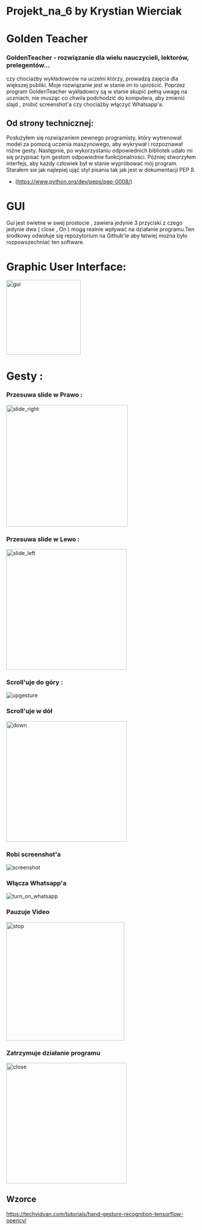 # Projekt_na_6 by Krystian Wierciak
# Golden Teacher
### GoldenTeacher - rozwiązanie dla wielu nauczycieli, lektorów, prelegentów... 
czy chociażby wykładowców na uczelni którzy, prowadzą zajęcia dla większej publiki. Moje rozwiązanie jest w stanie im to
uprościć. Poprzez program GoldenTeacher wykładowcy są w stanie skupić pełną uwagę na uczniach, nie musząc co chwila
podchodzić do komputera, aby zmienić slajd , zrobić screenshot'a czy chociażby włączyć Whatsapp'a. 
## Od strony technicznej:
Posłużyłem się rozwiązaniem pewnego programisty, który wytrenował model za pomocą uczenia maszynowego, aby wykrywał i 
rozpoznawał różne gesty. Następnie, po wykorzystaniu odpowiednich bibliotek udało mi się przypisać tym gestom 
odpowiednie funkcjonalności. Później stworzyłem interfejs, aby każdy człowiek był w stanie wypróbować mój program. 
Starałem sie jak najlepiej ująć styl pisania tak jak jest w dokumentacji PEP 8.
* (https://www.python.org/dev/peps/pep-0008/)
# GUI
Gui jest świetne w swej prostocie , zawiera jedynie 3 przyciski z czego jedynie dwa ( close , On ) mogą realnie 
wpływać na działanie programu.Ten środkowy odwołuje się repozytorium na Github'ie aby łatwiej można  było rozpowszechniać
ten software.
# Graphic User Interface:
<img width="197" alt="gui" src="https://user-images.githubusercontent.com/77780238/155403110-1d2839be-2a13-4986-aa39-ce9f5c3d7b7f.png">

# Gesty :

### Przesuwa slide w Prawo :

<img width="322" alt="slide_right" src="https://user-images.githubusercontent.com/77780238/155403143-d146da13-4421-46fa-a2ee-4c6224318643.png">

### Przesuwa slide w Lewo :

<img width="319" alt="slide_left" src="https://user-images.githubusercontent.com/77780238/155403185-a5cbc4ca-d914-446e-b68d-881c852eeeeb.png">

### Scroll'uje do góry :

![upgesture](https://user-images.githubusercontent.com/77780238/155404258-cc0f7fb4-7789-4626-924b-85293b61fedb.png)


### Scroll'uje w dół

<img width="319" alt="down" src="https://user-images.githubusercontent.com/77780238/155403276-ffbce1aa-9710-41a4-b296-d4d944f8d90f.png">

### Robi screenshot'a

![screenshot](https://user-images.githubusercontent.com/77780238/155403755-3f7fe50e-8828-4fc3-8653-fa32f2ac40cf.png)

### Włącza Whatsapp'a

![turn_on_whatsapp](https://user-images.githubusercontent.com/77780238/155404355-dfc6c875-b1d5-4373-a5bd-523a9cf74686.png)


### Pauzuje Video

<img width="313" alt="stop" src="https://user-images.githubusercontent.com/77780238/155404400-2dcf0ae5-4471-41e4-925c-df27dfded689.png">


### Zatrzymuje działanie programu

<img width="319" alt="close" src="https://user-images.githubusercontent.com/77780238/155404419-f367ad8d-1575-4597-80b1-5efb1a2c4df6.png">


## Wzorce
https://techvidvan.com/tutorials/hand-gesture-recognition-tensorflow-opencv/

